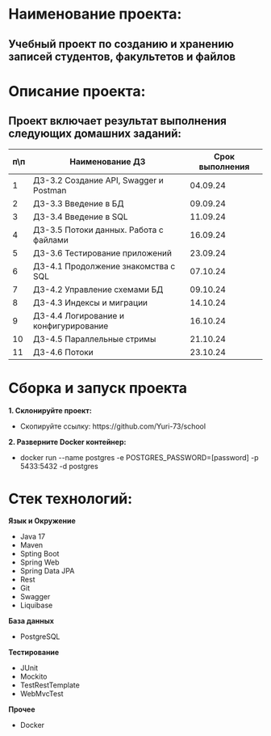 # Наименование проекта:
## Учебный проект по созданию и хранению записей студентов, факультетов и файлов
# Описание проекта:
## Проект включает результат выполнения следующих домашних заданий:
| п\п|Наименование ДЗ                        |Срок выполнения|
|------------|---------------------------------------|-----------------|
1|ДЗ-3.2 Создание API, Swagger и Postman | 04.09.24
2|ДЗ-3.3 Введение в БД | 09.09.24
3|ДЗ-3.4 Введение в SQL| 11.09.24
4|ДЗ-3.5 Потоки данных. Работа с файлами | 16.09.24
5|ДЗ-3.6 Тестирование приложений | 23.09.24
6|ДЗ-4.1 Продолжение знакомства с SQL | 07.10.24
7|ДЗ-4.2 Управление схемами БД | 09.10.24
8|ДЗ-4.3 Индексы и миграции | 14.10.24
9|ДЗ-4.4 Логирование и конфигурирование | 16.10.24
10|ДЗ-4.5 Параллельные стримы | 21.10.24
11|ДЗ-4.6 Потоки | 23.10.24
  
<h1 align="left">Сборка и запуск проекта</h1>
 <p><strong>1. Склонируйте проект:</strong></p>
<ul>
   <li> Скопируйте ссылку: https://github.com/Yuri-73/school</li>
</ul>
<p><strong>2. Разверните Docker контейнер:</strong></p>
<ul>
   <li>docker run --name postgres -e POSTGRES_PASSWORD=[password] -p 5433:5432 -d postgres</li>
</ul>

<h1 align="left">Стек технологий:</h1>
  <p><strong>Язык и Окружение</strong></p>
<ul>
   <li>Java 17</li>
   <li>Maven</li>
   <li>Spting Boot</li>
   <li>Spring Web</li>
   <li>Spring Data JPA</li>
   <li>Rest</li>
   <li>Git</li>
   <li>Swagger</li>
   <li>Liquibase</li>
</ul>
  <p><strong>База данных</strong></p>
<ul>
   <li>PostgreSQL</li>
</ul>
<p><strong>Тестирование</strong></p>
<ul>
   <li>JUnit</li>
  <li>Mockito</li>
  <li>TestRestTemplate</li>
  <li>WebMvcTest</li>
</ul>
<p><strong>Прочее</strong></p>
<ul>
   <li>Docker</li>
</ul>
  
 

